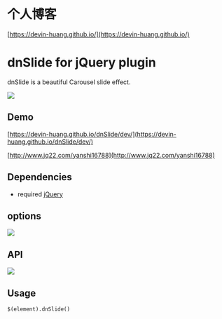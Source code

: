 # 个人博客

[https://devin-huang.github.io/](https://devin-huang.github.io/)

# dnSlide for jQuery plugin 
dnSlide is a beautiful Carousel slide effect.

![](https://s3-us-west-1.amazonaws.com/images.gaatu.com/tpl/web/dnSlide-effect.jpg)

## Demo

[https://devin-huang.github.io/dnSlide/dev/](https://devin-huang.github.io/dnSlide/dev/)

[http://www.jq22.com/yanshi16788](http://www.jq22.com/yanshi16788)

## Dependencies
- required
[jQuery](https://jquery.com/)

## options

![](https://s3-us-west-1.amazonaws.com/images.gaatu.com/tpl/web/dnSlide-options.jpg)

## API

![](https://s3-us-west-1.amazonaws.com/images.gaatu.com/tpl/web/dnSlide-api.jpg)

## Usage

`$(element).dnSlide()`

